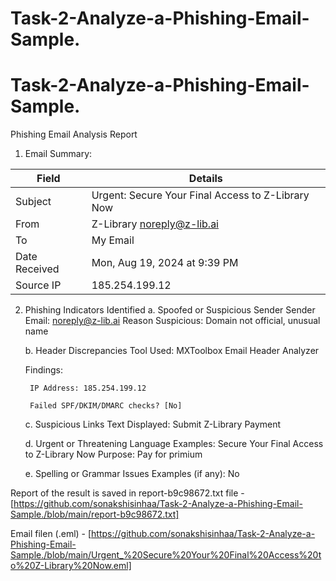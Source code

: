 # Task-2-Analyze-a-Phishing-Email-Sample.
# Task-2-Analyze-a-Phishing-Email-Sample.
Phishing Email Analysis Report

1. Email Summary:

| Field             | Details               			              |
| ----------------- | ------------------------------------------------------- |
|     Subject       | Urgent: Secure Your Final Access to Z-Library Now       |
|       From        |          Z-Library <noreply@z-lib.ai>                   |
|        To         |                   My Email                              |
|   Date Received   |          Mon, Aug 19, 2024 at 9:39 PM                   |
|     Source IP     |                 185.254.199.12                          |


2. Phishing Indicators Identified
	a. Spoofed or Suspicious Sender
	   Sender Email: noreply@z-lib.ai
	   Reason Suspicious: Domain not official, unusual name

	b. Header Discrepancies
	   Tool Used: MXToolbox Email Header Analyzer

	Findings:

		IP Address: 185.254.199.12

		Failed SPF/DKIM/DMARC checks? [No]



	c. Suspicious Links
	   Text Displayed: Submit Z-Library Payment


	d. Urgent or Threatening Language
	Examples: Secure Your Final Access to Z-Library Now
	Purpose: Pay for primium


	e. Spelling or Grammar Issues
	Examples (if any): No


Report of the result is saved in report-b9c98672.txt file - [https://github.com/sonakshisinhaa/Task-2-Analyze-a-Phishing-Email-Sample./blob/main/report-b9c98672.txt]

Email filen (.eml) - [https://github.com/sonakshisinhaa/Task-2-Analyze-a-Phishing-Email-Sample./blob/main/Urgent_%20Secure%20Your%20Final%20Access%20to%20Z-Library%20Now.eml]
